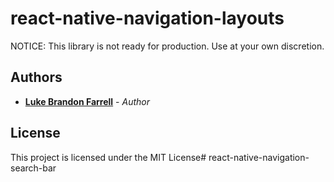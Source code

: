 # react-native-navigation-layouts

NOTICE: This library is not ready for production. Use at your own discretion.

## Authors

* [**Luke Brandon Farrell**](https://lukebrandonfarrell.com/) - *Author*

## License

This project is licensed under the MIT License# react-native-navigation-search-bar
